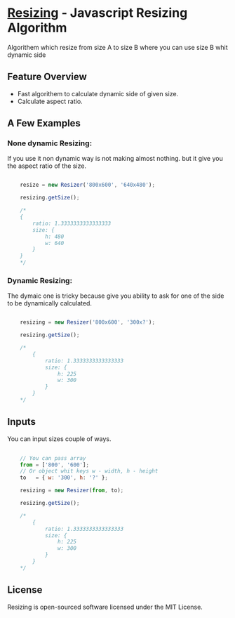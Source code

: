 # [Resizing](http://daniel3d.github.com/Resizing) - Javascript Resizing Algorithm 

Algorithem which resize from size A to size B where you can use size B whit dynamic 
side


## Feature Overview

- Fast algorithem to calculate dynamic side of given size.
- Calculate aspect ratio.


## A Few Examples

### None dynamic Resizing:

If you use it non dynamic way is not making almost nothing.
but it give you the aspect ratio of the size.

```javascript

	resize = new Resizer('800x600', '640x480');

	resizing.getSize();

	/*
	{
		ratio: 1.3333333333333333
		size: {
			h: 480
			w: 640
		}
	}
	*/

```

### Dynamic Resizing:

The dymaic one is tricky because give you ability 
to ask for one of the side to be dynamically calculated.

```javascript

	resizing = new Resizer('800x600', '300x?');

	resizing.getSize();

	/*
		{
			ratio: 1.3333333333333333
			size: {
				h: 225
				w: 300
			}
		}
	*/

```

## Inputs

You can input sizes couple of ways.

```javascript
	
	// You can pass array
	from = ['800', '600'];
	// Or object whit keys w - width, h - height
	to 	 = { w: '300', h: '?' };

	resizing = new Resizer(from, to);

	resizing.getSize();

	/*
		{
			ratio: 1.3333333333333333
			size: {
				h: 225
				w: 300
			}
		}
	*/

```

## License

Resizing is open-sourced software licensed under the MIT License.
